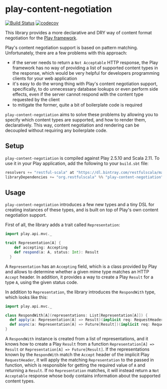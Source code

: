 # play-content-negotiation

[![Build Status](https://api.travis-ci.org/restfulscala/play-content-negotiation.svg?branch=master
)](https://api.travis-ci.org/restfulscala/play-content-negotiation)
[![codecov](https://codecov.io/gh/restfulscala/play-content-negotiation/branch/master/graph/badge.svg)](https://codecov.io/gh/restfulscala/play-content-negotiation)

This library provides a more declarative and DRY way of content format negotiation for the [Play framework](https://playframework.com/).

Play's content negotiation support is based on pattern matching. Unfortunately, there are a few problems with this approach:

- if the server needs to return a `Not Acceptable` HTTP response, the Play framework has no way of providing a list of supported content types in the response, which would be very helpful for developers programming clients for your web application
- it's easy to do the wrong thing with Play's content negotiation support, specifically, to do unnecessary database lookups or even perform side effects, even if the server cannot respond with the content type requested by the client
- to mitigate the former, quite a bit of boilerplate code is required

`play-content-negotiation` aims to solve these problems by allowing you to specify which content types are supported, and how to render them, declaratively. This way, content negotiation and rendering can be decoupled without requiring any boilerplate code.

## Setup

`play-content-negotiation` is compiled against Play 2.5.10 and Scala 2.11. To use it in your Play application, add the following to your `build.sbt` file:

```scala
resolvers += "restful-scala" at "https://dl.bintray.com/restfulscala/maven"
libraryDependencies += "org.restfulscala" %% "play-content-negotiation" % "0.3.0"
```

## Usage

`play-content-negotiation` introduces a few new types and a tiny DSL for creating instances of these types, and is built on top of Play's own content negotiation support.

First of all, the library adds a trait called `Representation`:

```scala
import play.api.mvc._

trait Representation[A] {
    def accepting: Accepting
    def respond(a: A, status: Int): Result
  }
```

A `Representation` has an `Accepting` field, which is a class provided by Play and allows to determine whether a given mime type matches an HTTP `Accept` header. In addition, it provides a way to create a Play `Result` for a type `A`, using the given status code.

In addition to `Representation`, the library introduces the `RespondWith` type, which looks like this:

```scala
import play.api.mvc._

class RespondWith[A](representations: List[Representation[A]]) {
  def apply(a: Representation[A] => Result)(implicit req: RequestHeader): Result = ???
  def async(a: Representation[A] => Future[Result])(implicit req: RequestHeader): Future[Result] = ???
}
```

A `RespondWith` instance is created from a list of representations, and it knows how to create a Play `Result` from a function `Representation[A] => Result` or `Representation[A] => Future[Result]`. If the representations known by the `RespondWith` match the `Accept` header of the implicit Play `RequestHeader`, it will apply the matching `Representation` to the passed in function, which is responsible for getting the required value of `A` and returning a `Result`. If no `Representation` matches, it will instead return a `Not Acceptable` response whose body contains information about the supported content types.
